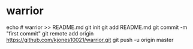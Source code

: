 # warrior
echo # warrior >> README.md
git init
git add README.md
git commit -m "first commit"
git remote add origin https://github.com/kjones10021/warrior.git
git push -u origin master
